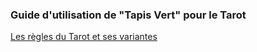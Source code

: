 ### Guide d'utilisation de "Tapis Vert" pour le Tarot

[Les règles du Tarot et ses variantes](https://fr.wikipedia.org/wiki/Tarot_français)
